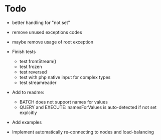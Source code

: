 Todo
=====

* better handling for "not set"

* remove unused exceptions codes
* maybe remove usage of root exception 

* Finish tests
  * test fromStream()
  * test frozen
  * test reversed
  * test with php native input for complex types
  * test streamreader

* Add to readme: 
  * BATCH does not support names for values
  * QUERY and EXECUTE: namesForValues is auto-detected if not set explcitly
  
* Add examples

* Implement automatically re-connecting to nodes and load-balancing
